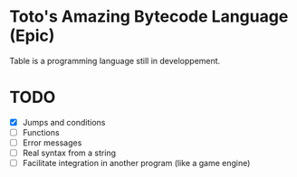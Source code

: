 
# Toto's Amazing Bytecode Language (Epic)

Table is a programming language still in developpement.

# TODO

- [x] Jumps and conditions
- [ ] Functions
- [ ] Error messages
- [ ] Real syntax from a string
- [ ] Facilitate integration in another program (like a game engine)
